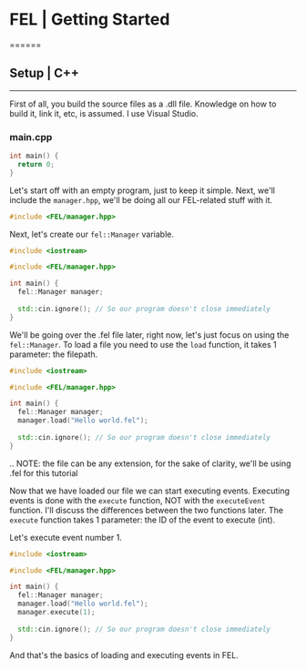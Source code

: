 # FEL | Getting Started
======

## Setup | C++
-----
First of all, you build the source files as a .dll file.
Knowledge on how to build it, link it, etc, is assumed.
I use Visual Studio.

### main.cpp
```cpp
int main() {
  return 0;
}
```
Let's start off with an empty program, just to keep it simple.
Next, we'll include the `manager.hpp`, we'll be doing all our FEL-related stuff with it.

```cpp
#include <FEL/manager.hpp>
```

Next, let's create our `fel::Manager` variable.
```cpp
#include <iostream>

#include <FEL/manager.hpp>

int main() {
  fel::Manager manager;
  
  std::cin.ignore(); // So our program doesn't close immediately
}
```

We'll be going over the .fel file later, right now, let's just focus on using the `fel::Manager`.
To load a file you need to use the `load` function, it takes 1 parameter: the filepath.
```cpp
#include <iostream>

#include <FEL/manager.hpp>

int main() {
  fel::Manager manager;
  manager.load("Hello world.fel");
  
  std::cin.ignore(); // So our program doesn't close immediately
}
```
.. NOTE: the file can be any extension, for the sake of clarity, we'll be using .fel for this tutorial

Now that we have loaded our file we can start executing events.
Executing events is done with the `execute` function, NOT with the `executeEvent` function.
I'll discuss the differences between the two functions later.
The `execute` function takes 1 parameter: the ID of the event to execute (int).

Let's execute event number 1.
```cpp
#include <iostream>

#include <FEL/manager.hpp>

int main() {
  fel::Manager manager;
  manager.load("Hello world.fel");
  manager.execute(1);
  
  std::cin.ignore(); // So our program doesn't close immediately
}
```
And that's the basics of loading and executing events in FEL.
